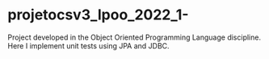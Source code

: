 # projetocsv3_lpoo_2022_1-
Project developed in the Object Oriented Programming Language discipline. Here I implement unit tests using JPA and JDBC.
